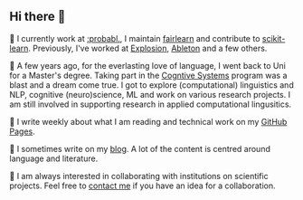 ## Hi there 👋

🫧 I currently work at [:probabl.](https://probabl.ai/), I maintain [fairlearn](https://fairlearn.org/) and contribute to [scikit-learn](https://scikit-learn.org/stable/). Previously, I've worked at [Explosion](https://explosion.ai/), [Ableton](https://www.ableton.com/en/) and a few others. 

🫧 A few years ago, for the everlasting love of language, I went back to Uni for a Master's degree. Taking part in the [Cogntive Systems](https://www.ling.uni-potsdam.de/cogsys/) program was a blast and a dream come true. I got to explore (computational) linguistics and NLP, cognitive (neuro)science, ML and work on various research projects. I am still involved in supporting research in applied computational lingusitics.

🫧 I write weekly about what I am reading and technical work on my [GitHub Pages](https://tamaraatanasoska.github.io/).

🫧 I sometimes write on my [blog](https://holophrase.substack.com/). A lot of the content is centred around language and literature. 

🫧 I am always interested in collaborating with institutions on scientific projects. Feel free to [contact me](https://www.linkedin.com/in/tamaraatanasoska/) if you have an idea for a collaboration.
